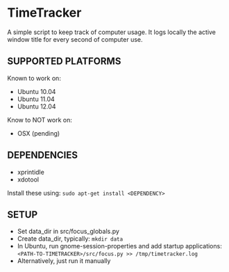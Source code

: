 TimeTracker
=================
A simple script to keep track of computer usage. It logs locally the active window title for every second of computer use.

SUPPORTED PLATFORMS
-----------------
Known to work on:
- Ubuntu 10.04
- Ubuntu 11.04
- Ubuntu 12.04

Know to NOT work on:
- OSX (pending)

DEPENDENCIES
-----------------
- xprintidle
- xdotool

Install these using: `sudo apt-get install <DEPENDENCY>`

SETUP
-----------------
- Set data_dir in src/focus_globals.py
- Create data_dir, typically: `mkdir data`
- In Ubuntu, run gnome-session-properties and add startup applications:
    `<PATH-TO-TIMETRACKER>/src/focus.py >> /tmp/timetracker.log`
- Alternatively, just run it manually
